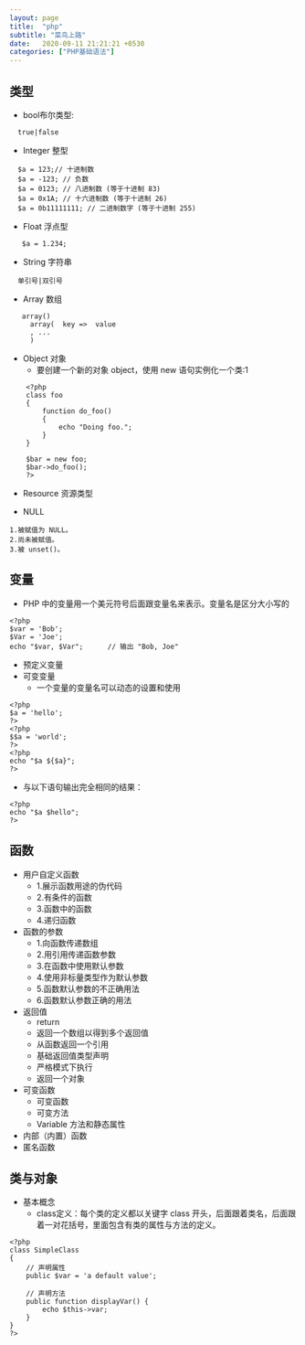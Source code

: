 ```yaml
---
layout: page
title:  "php"
subtitle: "菜鸟上路"
date:   2020-09-11 21:21:21 +0530
categories: ["PHP基础语法"]
---
```


## 类型
- bool布尔类型:
```
  true|false
```
- Integer 整型 
```
  $a = 123;// 十进制数
  $a = -123; // 负数
  $a = 0123; // 八进制数 (等于十进制 83)
  $a = 0x1A; // 十六进制数 (等于十进制 26)
  $a = 0b11111111; // 二进制数字 (等于十进制 255)
```

- Float 浮点型 
```
   $a = 1.234;
```

- String 字符串 
```
  单引号|双引号
```

- Array 数组 
```
   array()
     array(  key =>  value
     , ...
     )
```
- Object 对象 
  - 要创建一个新的对象 object，使用 new 语句实例化一个类:1

```
    <?php
    class foo
    {
        function do_foo()
        {
            echo "Doing foo."; 
        }
    }

    $bar = new foo;
    $bar->do_foo();
    ?> 
```

- Resource 资源类型 

- NULL 

``` 
1.被赋值为 NULL。 
2.尚未被赋值。 
3.被 unset()。 
```


## 变量
- PHP 中的变量用一个美元符号后面跟变量名来表示。变量名是区分大小写的
```
<?php
$var = 'Bob';
$Var = 'Joe';
echo "$var, $Var";      // 输出 "Bob, Joe"
```
- 预定义变量 
- 可变变量 
  - 一个变量的变量名可以动态的设置和使用
```
<?php
$a = 'hello';
?> 
<?php
$$a = 'world';
?> 
<?php
echo "$a ${$a}";
?> 
```
- 与以下语句输出完全相同的结果：
```
<?php
echo "$a $hello";
?> 
```


## 函数
- 用户自定义函数 
  - 1.展示函数用途的伪代码
  - 2.有条件的函数
  - 3.函数中的函数
  - 4.递归函数
- 函数的参数 
  - 1.向函数传递数组
  - 2.用引用传递函数参数
  - 3.在函数中使用默认参数
  - 4.使用非标量类型作为默认参数
  - 5.函数默认参数的不正确用法
  - 6.函数默认参数正确的用法
- 返回值 
  - return
  - 返回一个数组以得到多个返回值
  - 从函数返回一个引用
  - 基础返回值类型声明
  - 严格模式下执行
  - 返回一个对象
- 可变函数 
  - 可变函数
  - 可变方法
  - Variable 方法和静态属性
- 内部（内置）函数 
- 匿名函数 


## 类与对象
- 基本概念
  - class定义：每个类的定义都以关键字 class 开头，后面跟着类名，后面跟着一对花括号，里面包含有类的属性与方法的定义。
```
<?php
class SimpleClass
{
    // 声明属性
    public $var = 'a default value';

    // 声明方法
    public function displayVar() {
        echo $this->var;
    }
}
?> 
```